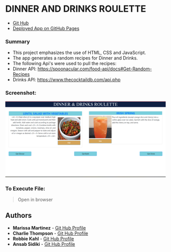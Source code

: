 # DINNER AND DRINKS ROULETTE

* [Git Hub](https://github.com/soulslurpee/dinner-and-drinks)
* [Deployed App on GitHub Pages](https://soulslurpee.github.io/dinner-and-drinks/)


### Summary
* This project emphasizes the use of HTML, CSS and JavaScript.
* The app generates a random recipes for Dinner and Drinks.
* The following Api's were used to pull the recipes:
* Dinner API: https://spoonacular.com/food-api/docs#Get-Random-Recipes
* Drinks API: https://www.thecocktaildb.com/api.php


### Screenshot:
![Dinner-And-Drinks](./assets/images/group-project.png)


### To Execute File:
> Open in browser


## Authors

* **Marissa Martinez** - [Git Hub Profile](https://github.com/magical91)
* **Charlie Thompson** - [Git Hub Profile](https://github.com/soulslurpee) 
* **Robbie Kahl** - [Git Hub Profile](https://github.com/shorty008) 
* **Ansab Sidiki** - [Git Hub Profile](https://github.com/asidiki) 

